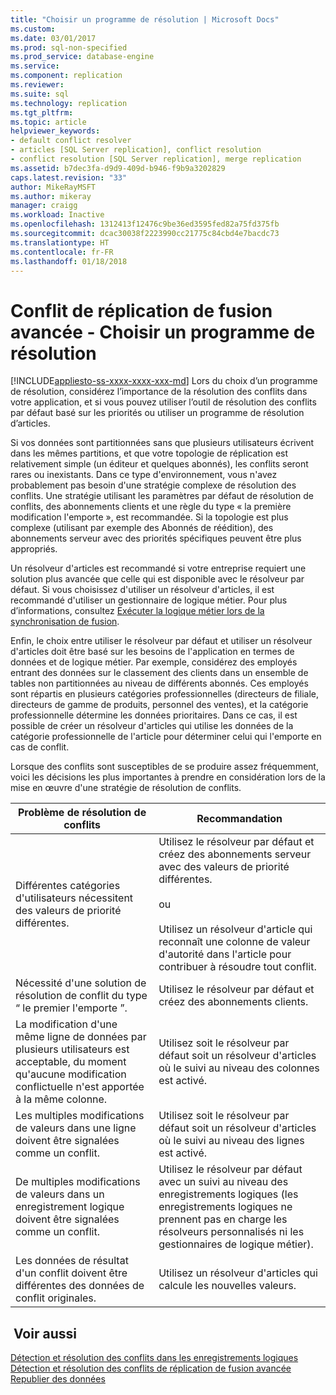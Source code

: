 ```yaml
---
title: "Choisir un programme de résolution | Microsoft Docs"
ms.custom: 
ms.date: 03/01/2017
ms.prod: sql-non-specified
ms.prod_service: database-engine
ms.service: 
ms.component: replication
ms.reviewer: 
ms.suite: sql
ms.technology: replication
ms.tgt_pltfrm: 
ms.topic: article
helpviewer_keywords:
- default conflict resolver
- articles [SQL Server replication], conflict resolution
- conflict resolution [SQL Server replication], merge replication
ms.assetid: b7dec3fa-d9d9-409d-b946-f9b9a3202829
caps.latest.revision: "33"
author: MikeRayMSFT
ms.author: mikeray
manager: craigg
ms.workload: Inactive
ms.openlocfilehash: 1312413f12476c9be36ed3595fed82a75fd375fb
ms.sourcegitcommit: dcac30038f2223990cc21775c84cbd4e7bacdc73
ms.translationtype: HT
ms.contentlocale: fr-FR
ms.lasthandoff: 01/18/2018
---
```

# <a name="advanced-merge-replication-conflict---choose-a-resolver"></a>Conflit de réplication de fusion avancée - Choisir un programme de résolution
[!INCLUDE[appliesto-ss-xxxx-xxxx-xxx-md](../../../includes/appliesto-ss-xxxx-xxxx-xxx-md.md)] Lors du choix d’un programme de résolution, considérez l’importance de la résolution des conflits dans votre application, et si vous pouvez utiliser l’outil de résolution des conflits par défaut basé sur les priorités ou utiliser un programme de résolution d’articles.  
  
 Si vos données sont partitionnées sans que plusieurs utilisateurs écrivent dans les mêmes partitions, et que votre topologie de réplication est relativement simple (un éditeur et quelques abonnés), les conflits seront rares ou inexistants. Dans ce type d'environnement, vous n'avez probablement pas besoin d'une stratégie complexe de résolution des conflits. Une stratégie utilisant les paramètres par défaut de résolution de conflits, des abonnements clients et une règle du type « la première modification l'emporte », est recommandée. Si la topologie est plus complexe (utilisant par exemple des Abonnés de réédition), des abonnements serveur avec des priorités spécifiques peuvent être plus appropriés.  
  
 Un résolveur d'articles est recommandé si votre entreprise requiert une solution plus avancée que celle qui est disponible avec le résolveur par défaut. Si vous choisissez d'utiliser un résolveur d'articles, il est recommandé d'utiliser un gestionnaire de logique métier. Pour plus d’informations, consultez [Exécuter la logique métier lors de la synchronisation de fusion](../../../relational-databases/replication/merge/execute-business-logic-during-merge-synchronization.md).  
  
 Enfin, le choix entre utiliser le résolveur par défaut et utiliser un résolveur d'articles doit être basé sur les besoins de l'application en termes de données et de logique métier. Par exemple, considérez des employés entrant des données sur le classement des clients dans un ensemble de tables non partitionnées au niveau de différents abonnés. Ces employés sont répartis en plusieurs catégories professionnelles (directeurs de filiale, directeurs de gamme de produits, personnel des ventes), et la catégorie professionnelle détermine les données prioritaires. Dans ce cas, il est possible de créer un résolveur d'articles qui utilise les données de la catégorie professionnelle de l'article pour déterminer celui qui l'emporte en cas de conflit.  
  
 Lorsque des conflits sont susceptibles de se produire assez fréquemment, voici les décisions les plus importantes à prendre en considération lors de la mise en œuvre d'une stratégie de résolution de conflits.  
  
|Problème de résolution de conflits|Recommandation|  
|-------------------------------|--------------------|  
|Différentes catégories d'utilisateurs nécessitent des valeurs de priorité différentes.|Utilisez le résolveur par défaut et créez des abonnements serveur avec des valeurs de priorité différentes.<br /><br /> ou<br /><br /> Utilisez un résolveur d'article qui reconnaît une colonne de valeur d'autorité dans l'article pour contribuer à résoudre tout conflit.|  
|Nécessité d'une solution de résolution de conflit du type “ le premier l'emporte ”.|Utilisez le résolveur par défaut et créez des abonnements clients.|  
|La modification d'une même ligne de données par plusieurs utilisateurs est acceptable, du moment qu'aucune modification conflictuelle n'est apportée à la même colonne.|Utilisez soit le résolveur par défaut soit un résolveur d'articles où le suivi au niveau des colonnes est activé.|  
|Les multiples modifications de valeurs dans une ligne doivent être signalées comme un conflit.|Utilisez soit le résolveur par défaut soit un résolveur d'articles où le suivi au niveau des lignes est activé.|  
|De multiples modifications de valeurs dans un enregistrement logique doivent être signalées comme un conflit.|Utilisez le résolveur par défaut avec un suivi au niveau des enregistrements logiques (les enregistrements logiques ne prennent pas en charge les résolveurs personnalisés ni les gestionnaires de logique métier).|  
|Les données de résultat d'un conflit doivent être différentes des données de conflit originales.|Utilisez un résolveur d'articles qui calcule les nouvelles valeurs.|  
  
## <a name="see-also"></a> Voir aussi  
 [Détection et résolution des conflits dans les enregistrements logiques](../../../relational-databases/replication/merge/advanced-merge-replication-conflict-resolving-in-logical-record.md)   
 [Détection et résolution des conflits de réplication de fusion avancée](../../../relational-databases/replication/merge/advanced-merge-replication-conflict-detection-and-resolution.md)   
 [Republier des données](../../../relational-databases/replication/republish-data.md)  
  
  
